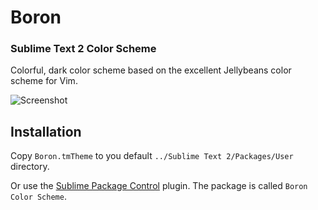 # Boron

### Sublime Text 2 Color Scheme

Colorful, dark color scheme based on the excellent Jellybeans color scheme for Vim.

![Screenshot](http://mj.io/assets/misc/boron_theme_screenshot_1.png)

## Installation

Copy `Boron.tmTheme` to you default `../Sublime Text 2/Packages/User` directory.

Or use the [Sublime Package Control](http://wbond.net/sublime_packages/package_control) plugin. The package is called `Boron Color Scheme`.
